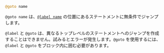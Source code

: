 ```julia
@goto name
```

`@goto name` は、[`@label name`](@ref) の位置にあるステートメントに無条件でジャンプします。

`@label` と `@goto` は、異なるトップレベルのステートメントへのジャンプを作成することはできません。試みるとエラーが発生します。`@goto` を使用するには、`@label` と `@goto` をブロック内に囲む必要があります。
